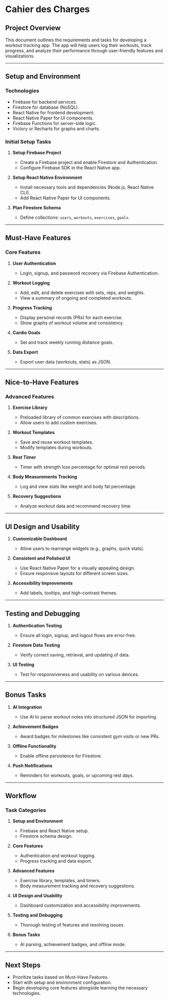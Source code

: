 # Cahier des Charges

## **Project Overview**
This document outlines the requirements and tasks for developing a workout tracking app. The app will help users log their workouts, track progress, and analyze their performance through user-friendly features and visualizations.

---

## **Setup and Environment**

### **Technologies**
- Firebase for backend services.
- Firestore for database (NoSQL).
- React Native for frontend development.
- React Native Paper for UI components.
- Firebase Functions for server-side logic.
- Victory or Recharts for graphs and charts.

### **Initial Setup Tasks**
1. **Setup Firebase Project**
   - Create a Firebase project and enable Firestore and Authentication.
   - Configure Firebase SDK in the React Native app.

2. **Setup React Native Environment**
   - Install necessary tools and dependencies (Node.js, React Native CLI).
   - Add React Native Paper for UI components.

3. **Plan Firestore Schema**
   - Define collections: `users`, `workouts`, `exercises`, `goals`.

---

## **Must-Have Features**

### **Core Features**
1. **User Authentication**
   - Login, signup, and password recovery via Firebase Authentication.

2. **Workout Logging**
   - Add, edit, and delete exercises with sets, reps, and weights.
   - View a summary of ongoing and completed workouts.

3. **Progress Tracking**
   - Display personal records (PRs) for each exercise.
   - Show graphs of workout volume and consistency.

4. **Cardio Goals**
   - Set and track weekly running distance goals.

5. **Data Export**
   - Export user data (workouts, stats) as JSON.

---

## **Nice-to-Have Features**

### **Advanced Features**
1. **Exercise Library**
   - Preloaded library of common exercises with descriptions.
   - Allow users to add custom exercises.

2. **Workout Templates**
   - Save and reuse workout templates.
   - Modify templates during workouts.

3. **Rest Timer**
   - Timer with strength loss percentage for optimal rest periods.

4. **Body Measurements Tracking**
   - Log and view stats like weight and body fat percentage.

5. **Recovery Suggestions**
   - Analyze workout data and recommend recovery time.

---

## **UI Design and Usability**
1. **Customizable Dashboard**
   - Allow users to rearrange widgets (e.g., graphs, quick stats).

2. **Consistent and Polished UI**
   - Use React Native Paper for a visually appealing design.
   - Ensure responsive layouts for different screen sizes.

3. **Accessibility Improvements**
   - Add labels, tooltips, and high-contrast themes.

---

## **Testing and Debugging**
1. **Authentication Testing**
   - Ensure all login, signup, and logout flows are error-free.

2. **Firestore Data Testing**
   - Verify correct saving, retrieval, and updating of data.

3. **UI Testing**
   - Test for responsiveness and usability on various devices.

---

## **Bonus Tasks**
1. **AI Integration**
   - Use AI to parse workout notes into structured JSON for importing.

2. **Achievement Badges**
   - Award badges for milestones like consistent gym visits or new PRs.

3. **Offline Functionality**
   - Enable offline persistence for Firestore.

4. **Push Notifications**
   - Reminders for workouts, goals, or upcoming rest days.

---

## **Workflow**

### **Task Categories**
1. **Setup and Environment**
   - Firebase and React Native setup.
   - Firestore schema design.

2. **Core Features**
   - Authentication and workout logging.
   - Progress tracking and data export.

3. **Advanced Features**
   - Exercise library, templates, and timers.
   - Body measurement tracking and recovery suggestions.

4. **UI Design and Usability**
   - Dashboard customization and accessibility improvements.

5. **Testing and Debugging**
   - Thorough testing of features and resolving issues.

6. **Bonus Tasks**
   - AI parsing, achievement badges, and offline mode.

---

## **Next Steps**
- Prioritize tasks based on Must-Have Features.
- Start with setup and environment configuration.
- Begin developing core features alongside learning the necessary technologies.
